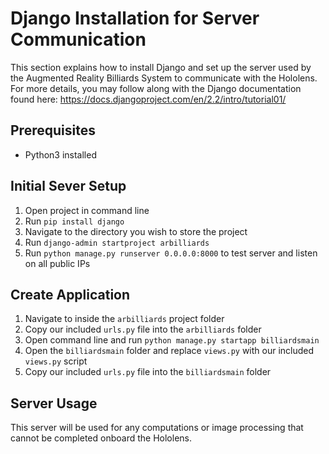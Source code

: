 # Django Installation for Server Communication
This section explains how to install Django and set up the server used by the Augmented Reality Billiards System to communicate with the Hololens. For more details, you may follow along with the Django documentation found here: https://docs.djangoproject.com/en/2.2/intro/tutorial01/

## Prerequisites
* Python3 installed

## Initial Sever Setup
1. Open project in command line
2. Run `pip install django`
3. Navigate to the directory you wish to store the project
4. Run `django-admin startproject arbilliards`
5. Run `python manage.py runserver 0.0.0.0:8000` to test server and listen on all public IPs

## Create Application
1. Navigate to inside the `arbilliards` project folder
2. Copy our included `urls.py` file into the `arbilliards` folder
2. Open command line and run `python manage.py startapp billiardsmain`
3. Open the `billiardsmain` folder and replace `views.py` with our included `views.py` script
4. Copy our included `urls.py` file into the `billiardsmain` folder

## Server Usage
This server will be used for any computations or image processing that cannot be completed onboard the Hololens. 